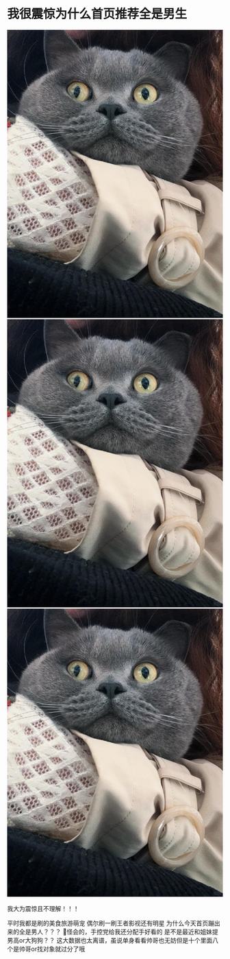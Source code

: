 # 我很震惊为什么首页推荐全是男生

![](img/4010c626-45db-48ee-93d2-7991257c5050.jpg)
![](img/c071273b-195b-40e8-bc9b-0b1ba0ccc236.jpg)
![](img/ea417fb8-e3b6-47a7-9686-66aecb1ef9a4.jpg)

我大为震惊且不理解！！！
 
平时我都是刷的美食旅游萌宠
偶尔刷一刷王者影视还有明星
为什么今天首页蹦出来的全是男人？？？
🍠怪会的，手控党给我还分配手好看的
是不是最近和姐妹提男高or大狗狗？？
这大数据也太离谱，虽说单身看看帅哥也无妨但是十个里面八个是帅哥or找对象就过分了哦